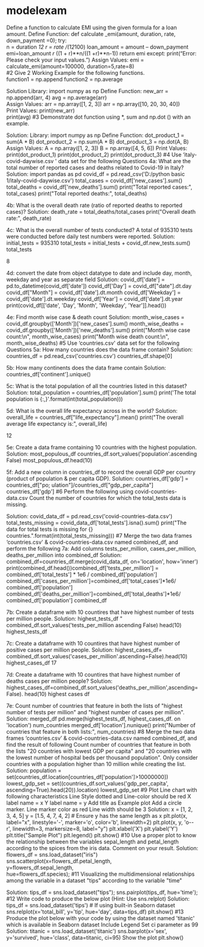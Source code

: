 # modelexam
Define a function to calculate EMI using the given formula for a loan amount.
Define Function: 
      def calculate _emi(amount, duration, rate, down_payment =0); 
      try:  
         n = duration *12 
         r = rate /(12*100) 
         loan_amount = amount – down_payment 
         emi=loan_amount *r* ((1 + r)**n/((1 +r)**n-1)) 
         return emi 
   except: 
 print(“Error: Please check your input values.”) 
Assign Values: 
        emi = calculate_emi(amount=100000, duration=5,rate=8)  
        #2
        Give 2 Working Example for the following functions.  
function1 = np.append 
function2 = np.average 
   
Solution 
Library: 
import numpy as np 
Define Function: 
new_arr = np.append(arr, 4) 
avg = np.average(arr)  
Assign Values: 
arr = np.array([1, 2, 3]) 
arr = np.array([10, 20, 30, 40])  
Print Values: 
print(new_arr)   
print(avg)
#3
Demonstrate dot function using *, sum and np.dot () with an example. 
 
Solution: 
Library: 
import numpy as np 
Define Function: 
dot_product_1 = sum(A * B) 
dot_product_2 = np.sum(A * B) 
dot_product_3 = np.dot(A, B) 
Assign Values: 
 A = np.array([1, 2, 3]) 
 B = np.array([4, 5, 6]) 
Print Values: 
print(dot_product_1) 
print(dot_product_2) 
print(dot_product_3)
#4
Use ‘italy-covid-daywise.csv ' data set for the following Questions 
4a: What are the total number of reported cases and deaths related to Covid-19 in Italy? 
Solution: 
import pandas as pd 
covid_df = pd.read_csv('D:/python basic 1/italy-covid-daywise.csv') 
total_cases = covid_df['new_cases'].sum() 
total_deaths = covid_df['new_deaths'].sum() 
print("Total reported cases:", total_cases) 
print("Total reported deaths:", total_deaths) 
 
4b: What is the overall death rate (ratio of reported deaths to reported cases)? 
Solution: 
death_rate = total_deaths/total_cases 
print("Overall death rate:", death_rate) 
 
4c: What is the overall number of tests conducted? A total of 935310 tests were conducted 
before daily test numbers were reported. 
Solution: 
initial_tests = 935310 
total_tests = initial_tests + covid_df.new_tests.sum() 
total_tests 
 
8 
 
4d: convert the date from object datatype to date and include day, month, weekday and year as 
separate field 
Solution: 
covid_df['date'] = pd.to_datetime(covid_df['date']) 
covid_df['Day'] = covid_df["date"].dt.day 
covid_df["Month"] = covid_df['date'].dt.month 
covid_df['Weekday'] = covid_df['date'].dt.weekday 
covid_df['Year'] = covid_df['date'].dt.year 
print(covid_df[['date', 'Day', 'Month', 'Weekday', 'Year']].head()) 
 
4e: Find month wise case & death count 
Solution: 
month_wise_cases = covid_df.groupby(['Month'])['new_cases'].sum() 
month_wise_deaths = covid_df.groupby(['Month'])['new_deaths'].sum() 
print("Month wise case count:\n", month_wise_cases) 
print("Month wise death count:\n", month_wise_deaths)
#5
Use ‘countries.csv&#39; data set for the following Questions 
5a: How many countries does the data frame contain? 
Solution: 
countries_df = pd.read_csv('countries.csv') 
countries_df.shape[0] 
 
5b: How many continents does the data frame contain 
Solution: 
countries_df['continent'].unique() 
 
5c: What is the total population of all the countries listed in this dataset? 
Solution: 
total_population = countries_df['population'].sum() 
print('The total population is {:,}'.format(int(total_population))) 
 
5d: What is the overall life expectancy across in the world? 
Solution: 
overall_life = countries_df["life_expectancy"].mean() 
print("The overall average life expectancy is:", overall_life) 
 
 
 
12 
 
5e: Create a data frame containing 10 countries with the highest population. 
Solution: 
most_populous_df 
countries_df.sort_values('population'.ascending False) 
most_populous_df.head(10) 
 
5f: Add a new column in countries_df to record the overall GDP per country (product of 
population &amp; per capita GDP). 
Solution: 
countries_df['gdp'] = countries_df["po; ulation"]/countries_df["gdp_per_capita"] 
countries_df['gdp']
#6
Perform the following using covid-countries-data.csv 
Count the number of countries for which the total_tests data is missing. 
 
Solution: 
covid_data_df = pd.read_csv('covid-countries-data.csv') 
total_tests_missing = covid_data_df['total_tests'].isna().sum() 
print("The data for total tests is missing for {} countries.".format(int(total_tests_missing)))
#7
Merge the two data frames ‘countries.csv' & covid-countries-data.csv named 
combined_df, and perform the following 
     7a: Add columns tests_per_million, cases_per_million, deaths_per_million into 
combined_df 
Solution: 
combined_df=countries_df.merge(covid_data_df, on='location', how='inner') 
print(combined_df.head())combined_df['tests_per_million'] = combined_df['total_tests'] * 1e6 
/ combined_df['population'] 
combined_df['cases_per_million']=combined_df['total_cases']*1e6/ 
combined_df['population'] 
combined_df['deaths_per_million']=combined_df['total_deaths']*1e6/ 
combined_df['population'] 
combined_df 
 
7b: Create a dataframe with 10 countires that have highest number of tests per 
million people. 
Solution: 
highest_tests_df " 
combined_df.sort_values('tests_per_million ascending False) head(10) 
highest_tests_df 
 
7c: Create a dataframe with 10 countires that have highest number of positive cases 
per million people. 
Solution: 
highest_cases_df= 
combined_df.sort_values('cases_per_million'.ascending=False).head(10) 
highest_cases_df 
17 
 
 
 7d: Create a dataframe with 10 countires that have highest number of deaths 
cases per million people? 
Solution: 
highest_cases_df=combined_df.sort_values('deaths_per_million',ascending=False). 
head(10) 
highest cases df 
    
   7e: Count number of countries that feature in both the lists of "highest number 
of tests per million" and "highest number of cases per million". 
Solution: 
merged_df pd.merge(highest_tests_df, highest_cases_df. on 'location') 
num_countries merged_df['location'].nunique() 
print("Number of countries that feature in both lists:", num_countries)
#8
Merge the two data frames ‘countries.csv’ & covid-countries-data.csv named 
combined_df, and find the result of following 
Count number of countries that feature in both the lists "20 countries with lowest GDP 
per capita" and "20 countries with the lowest number of hospital beds per thousand 
population". Only consider countries with a population higher than 10 million while 
creating the list. 
Solution: 
population = set(countries_df.location[countries_df['population']>10000000]) 
lowest_gdp_set = set((countries_df.sort_values('gdp_per_capita', 
ascending=True).head(20)).location) 
lowest_gdp_set
#9
Plot Line chart with following characteristics Line Style dotted and Line-color should be 
red X label name = x 
Y label name = y 
Add title as Example plot Add a circle marker. 
Line marker color as red Line width should be 3 
Solution: 
x = [1, 2, 3, 4, 5] 
y = [1.5, 4, 7, 4, 2]  # Ensure y has the same length as x 
plt.plot(x, label="x", linestyle='-', marker='o', color='b', linewidth=2) 
plt.plot(x, y, 'o--r', linewidth=3, markersize=8, label="y") 
plt.xlabel('X') 
plt.ylabel('Y') 
plt.title("Sample Plot") 
plt.legend() 
plt.show()
#10
Use a proper plot to know the relationship between the variables sepal_length 
and petal_length according to the spices from the iris data. Comment on your 
result. 
Solution: 
flowers_df = sns.load_dataset("iris") 
sns.scatterplot(x=flowers_df.petal_length,  
y=flowers_df.sepal_length,  
hue=flowers_df.species); 
#11
Visualizing the multidimensional relationships among the variable in a dataset 
"tips" according to the variable "time" 
 
Solution: 
tips_df = sns.load_dataset("tips"); 
sns.pairplot(tips_df, hue='time');
#12
Write code to produce the below plot (Hint: Use sns.relplot) 
Solution: 
tips_df = sns.load_dataset('tips')  # If using built-in Seaborn dataset 
sns.relplot(x='total_bill', y='tip', hue='day', data=tips_df) 
plt.show()
#13
Produce the plot below with your code by using the dataset named 'titanic' which 
is available in Seaborn dataset 
Include Legend 
Set ci parameter as 99 
Solution: 
titanic = sns.load_dataset('titanic') 
sns.barplot(x='sex', y='survived', hue='class', data=titanic, ci=95) 
 Show the plot 
plt.show()

